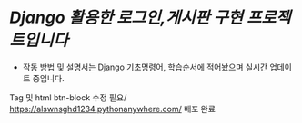 # *Django 활용한 로그인,게시판 구현 프로젝트입니다*

- 작동 방법 및 설명서는 Django 기초명령어, 학습순서에 적어놨으며 실시간 업데이트 중입니다.
	
Tag 및 html btn-block 수정 필요/ https://alswnsghd1234.pythonanywhere.com/ 배포 완료

